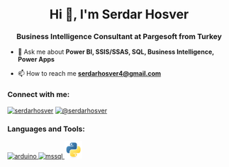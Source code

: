 <h1 align="center">Hi 👋, I'm Serdar Hosver</h1>
<h3 align="center">Business Intelligence Consultant at Pargesoft from Turkey</h3>

- 💬 Ask me about **Power BI, SSIS/SSAS, SQL, Business Intelligence, Power Apps**

- 📫 How to reach me **serdarhosver4@gmail.com**

<h3 align="left">Connect with me:</h3>
<p align="left">
<a href="https://linkedin.com/in/serdarhosver" target="blank"><img align="center" src="https://raw.githubusercontent.com/rahuldkjain/github-profile-readme-generator/master/src/images/icons/Social/linked-in-alt.svg" alt="serdarhosver" height="30" width="40" /></a>
<a href="https://medium.com/@serdarhosver" target="blank"><img align="center" src="https://raw.githubusercontent.com/rahuldkjain/github-profile-readme-generator/master/src/images/icons/Social/medium.svg" alt="@serdarhosver" height="30" width="40" /></a>
</p>

<h3 align="left">Languages and Tools:</h3>
<p align="left"> <a href="https://www.arduino.cc/" target="_blank" rel="noreferrer"> <img src="https://cdn.worldvectorlogo.com/logos/arduino-1.svg" alt="arduino" width="40" height="40"/> </a> <a href="https://www.microsoft.com/en-us/sql-server" target="_blank" rel="noreferrer"> <img src="https://www.svgrepo.com/show/303229/microsoft-sql-server-logo.svg" alt="mssql" width="40" height="40"/> </a> <a href="https://www.python.org" target="_blank" rel="noreferrer"> <img src="https://raw.githubusercontent.com/devicons/devicon/master/icons/python/python-original.svg" alt="python" width="40" height="40"/> </a> </p>

